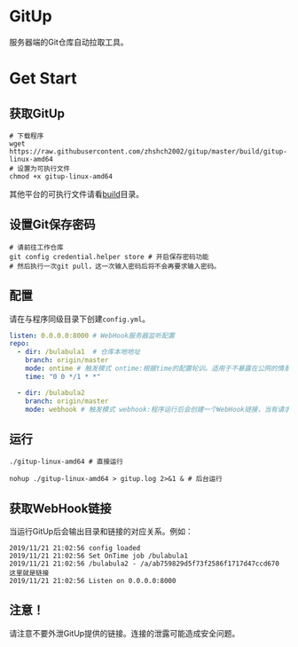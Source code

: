 # GitUp
服务器端的Git仓库自动拉取工具。

# Get Start
## 获取GitUp
```shell
# 下载程序
wget https://raw.githubusercontent.com/zhshch2002/gitup/master/build/gitup-linux-amd64
# 设置为可执行文件
chmod +x gitup-linux-amd64
```
其他平台的可执行文件请看[build](https://github.com/zhshch2002/gitup/tree/master/build)目录。

## 设置Git保存密码
```shell
# 请前往工作仓库
git config credential.helper store # 开启保存密码功能
# 然后执行一次git pull，这一次输入密码后将不会再要求输入密码。
```

## 配置
请在与程序同级目录下创建`config.yml`。
```yaml
listen: 0.0.0.0:8000 # WebHook服务器监听配置
repo:
  - dir: /bulabula1  # 仓库本地地址
    branch: origin/master
    mode: ontime # 触发模式 ontime:根据time的配置轮训。适用于不暴露在公网的情景。
    time: "0 0 */1 * *"

  - dir: /bulabula2
    branch: origin/master
    mode: webhook # 触发模式 webhook:程序运行后会创建一个WebHook链接，当有请求发送到那个地址时会触发更新。
```

## 运行
```shell
./gitup-linux-amd64 # 直接运行

nohup ./gitup-linux-amd64 > gitup.log 2>&1 & # 后台运行
```

## 获取WebHook链接
当运行GitUp后会输出目录和链接的对应关系。例如：
```
2019/11/21 21:02:56 config loaded
2019/11/21 21:02:56 Set OnTime job /bulabula1
2019/11/21 21:02:56 /bulabula2 - /a/ab759829d5f73f2586f1717d47ccd670  这里就是链接
2019/11/21 21:02:56 Listen on 0.0.0.0:8000
```

## 注意！
请注意不要外泄GitUp提供的链接。连接的泄露可能造成安全问题。